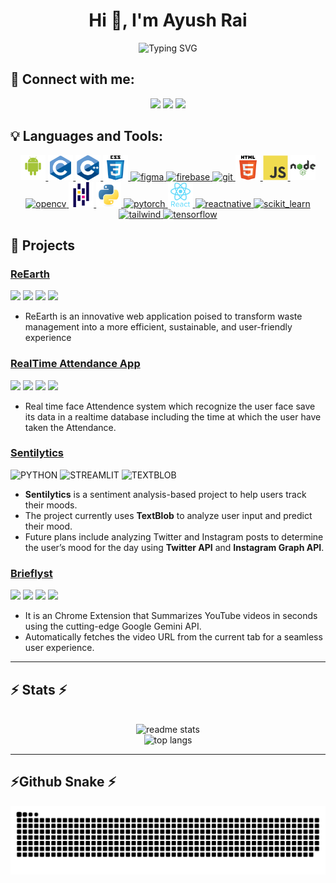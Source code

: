 
<h1 align="center">
  Hi 👋, I'm Ayush Rai
</h1>
<p align="center">
  <img src="https://readme-typing-svg.herokuapp.com?font=Fira+Code&pause=1000&color=F70F66FF&center=true&vCenter=true&width=435&lines=Computer+Engineering+Student+💻;Aspiring+Full+Stack+Developer;Always+Learning+New+Things;Machine+learning+⚙️;Artificial+Intelligence+🤖" alt="Typing SVG" />
</p>

<h2 align="left">🔗 Connect with me:</h2>
<p align="center">
  <a href="https://www.linkedin.com/in/ayush-rai-35bb64328/"><img src="https://img.shields.io/badge/-LinkedIn-0077B5?style=for-the-badge&logo=Linkedin&logoColor=white"/></a>
  <a href="https://github.com/ayushrai1235"><img src="https://img.shields.io/badge/-GitHub-181717?style=for-the-badge&logo=GitHub&logoColor=white"/></a>
  <a href="mailto:ayushrai200506@gmail.com"><img src="https://img.shields.io/badge/-Email-D14836?style=for-the-badge&logo=Gmail&logoColor=white"/></a>
</p>

<h2 align="left"> 💡 Languages and Tools:</h2>
<p align="center"> <a href="https://developer.android.com" target="_blank" rel="noreferrer"> <img src="https://raw.githubusercontent.com/devicons/devicon/master/icons/android/android-original-wordmark.svg" alt="android" width="40" height="40"/> </a> <a href="https://www.cprogramming.com/" target="_blank" rel="noreferrer"> <img src="https://raw.githubusercontent.com/devicons/devicon/master/icons/c/c-original.svg" alt="c" width="40" height="40"/> </a> <a href="https://www.w3schools.com/cpp/" target="_blank" rel="noreferrer"> <img src="https://raw.githubusercontent.com/devicons/devicon/master/icons/cplusplus/cplusplus-original.svg" alt="cplusplus" width="40" height="40"/> </a> <a href="https://www.w3schools.com/css/" target="_blank" rel="noreferrer"> <img src="https://raw.githubusercontent.com/devicons/devicon/master/icons/css3/css3-original-wordmark.svg" alt="css3" width="40" height="40"/> </a> <a href="https://www.figma.com/" target="_blank" rel="noreferrer"> <img src="https://www.vectorlogo.zone/logos/figma/figma-icon.svg" alt="figma" width="40" height="40"/> </a> <a href="https://firebase.google.com/" target="_blank" rel="noreferrer"> <img src="https://www.vectorlogo.zone/logos/firebase/firebase-icon.svg" alt="firebase" width="40" height="40"/> </a> <a href="https://git-scm.com/" target="_blank" rel="noreferrer"> <img src="https://www.vectorlogo.zone/logos/git-scm/git-scm-icon.svg" alt="git" width="40" height="40"/> </a> <a href="https://www.w3.org/html/" target="_blank" rel="noreferrer"> <img src="https://raw.githubusercontent.com/devicons/devicon/master/icons/html5/html5-original-wordmark.svg" alt="html5" width="40" height="40"/> </a> <a href="https://developer.mozilla.org/en-US/docs/Web/JavaScript" target="_blank" rel="noreferrer"> <img src="https://raw.githubusercontent.com/devicons/devicon/master/icons/javascript/javascript-original.svg" alt="javascript" width="40" height="40"/> </a> <a href="https://nodejs.org" target="_blank" rel="noreferrer"> <img src="https://raw.githubusercontent.com/devicons/devicon/master/icons/nodejs/nodejs-original-wordmark.svg" alt="nodejs" width="40" height="40"/> </a> <a href="https://opencv.org/" target="_blank" rel="noreferrer"> <img src="https://www.vectorlogo.zone/logos/opencv/opencv-icon.svg" alt="opencv" width="40" height="40"/> </a> <a href="https://pandas.pydata.org/" target="_blank" rel="noreferrer"> <img src="https://raw.githubusercontent.com/devicons/devicon/2ae2a900d2f041da66e950e4d48052658d850630/icons/pandas/pandas-original.svg" alt="pandas" width="40" height="40"/> </a> <a href="https://www.python.org" target="_blank" rel="noreferrer"> <img src="https://raw.githubusercontent.com/devicons/devicon/master/icons/python/python-original.svg" alt="python" width="40" height="40"/> </a> <a href="https://pytorch.org/" target="_blank" rel="noreferrer"> <img src="https://www.vectorlogo.zone/logos/pytorch/pytorch-icon.svg" alt="pytorch" width="40" height="40"/> </a> <a href="https://reactjs.org/" target="_blank" rel="noreferrer"> <img src="https://raw.githubusercontent.com/devicons/devicon/master/icons/react/react-original-wordmark.svg" alt="react" width="40" height="40"/> </a> <a href="https://reactnative.dev/" target="_blank" rel="noreferrer"> <img src="https://reactnative.dev/img/header_logo.svg" alt="reactnative" width="40" height="40"/> </a> <a href="https://scikit-learn.org/" target="_blank" rel="noreferrer"> <img src="https://upload.wikimedia.org/wikipedia/commons/0/05/Scikit_learn_logo_small.svg" alt="scikit_learn" width="40" height="40"/> </a> <a href="https://tailwindcss.com/" target="_blank" rel="noreferrer"> <img src="https://www.vectorlogo.zone/logos/tailwindcss/tailwindcss-icon.svg" alt="tailwind" width="40" height="40"/> </a> <a href="https://www.tensorflow.org" target="_blank" rel="noreferrer"> <img src="https://www.vectorlogo.zone/logos/tensorflow/tensorflow-icon.svg" alt="tensorflow" width="40" height="40"/> </a> </p>

## 🚀 Projects

### [ReEarth](https://github.com/LarytheLord/Uprecycle-Market)
<p>
  <img src="https://img.shields.io/badge/Node.js-43853D?style=for-the-badge&logo=node.js&logoColor=white" />
  <img src="https://img.shields.io/badge/React-20232A?style=for-the-badge&logo=react&logoColor=61DAFB" />
  <img src="https://img.shields.io/badge/Three.js-000000?style=for-the-badge&logo=three.js&logoColor=white" />
  <img src="https://img.shields.io/badge/Firebase-FFCA28?style=for-the-badge&logo=firebase&logoColor=black" />
</p>

- ReEarth is an innovative web application poised to transform waste management into a more efficient, sustainable, and user-friendly experience

### [RealTime Attendance App](https://github.com/ayushrai1235/Face-Attendence)
<p>
  <img src="https://img.shields.io/badge/Flutter-02569B?style=for-the-badge&logo=flutter&logoColor=white" />
  <img src="https://img.shields.io/badge/Firebase-FFCA28?style=for-the-badge&logo=firebase&logoColor=black" />
  <img src="https://img.shields.io/badge/Python-3776AB?style=for-the-badge&logo=python&logoColor=white" />
  <img src="https://img.shields.io/badge/OpenCV-5C3EE8?style=for-the-badge&logo=opencv&logoColor=white" />
</p>

- Real time face Attendence system which recognize the user face save its data in a realtime database including the time at which the user have taken the Attendance.


### [Sentilytics](https://github.com/LarytheLord/mood-tracker)

![PYTHON](https://img.shields.io/badge/-Python-3776AB?style=for-the-badge&logo=python&logoColor=white)
![STREAMLIT](https://img.shields.io/badge/-Streamlit-FF4B4B?style=for-the-badge&logo=streamlit&logoColor=white)
![TEXTBLOB](https://img.shields.io/badge/-TextBlob-FFD43B?style=for-the-badge&logo=python&logoColor=black)

- **Sentilytics** is a sentiment analysis-based project to help users track their moods. 
- The project currently uses **TextBlob** to analyze user input and predict their mood. 
- Future plans include analyzing Twitter and Instagram posts to determine the user’s mood for the day using **Twitter API** and **Instagram Graph API**.



 ### [Brieflyst](https://github.com/ayushrai1235/YOUTUBE-SUMMARY-GENERATOR)
<p>
  <img src = "https://img.shields.io/badge/Python-3776AB?style=for-the-badge&logo=python&logoColor=white" />
  <img src = "https://img.shields.io/badge/JavaScript-yellow?style=for-the-badge&logo=javascript" />
   <img src = "https://img.shields.io/badge/Flask-black?style=for-the-badge&logo=flask" />
  <img src = "https://img.shields.io/badge/JSON-5E5C5C?style=for-the-badge&logo=json&logoColor=white" />
</p>

- It is an Chrome Extension that Summarizes YouTube videos in seconds using the cutting-edge Google Gemini API.
- Automatically fetches the video URL from the current tab for a seamless user experience.

---



<h2 align="left">⚡ Stats ⚡</h2>
<br>

 

<div align=center>
  
  <img width=390 src="https://github-readme-stats-salesp07.vercel.app/api?username=ayushrai1235&count_private=true&show_icons=true&theme=react&rank_icon=github&border_radius=10" alt="readme stats" />
  <br/>
 <img src="https://github-readme-stats.vercel.app/api/top-langs/?username=ayushrai1235&count_private=true&layout=compact&theme=react&border_radius=10&size_weight=0.5&count_weight=0.5&exclude_repo=github-readme-stats" alt="top langs" />
</div>

---
<h2 align="left">⚡Github Snake ⚡</h2>
<picture>
  <source media="(prefers-color-scheme: dark)" srcset="https://raw.githubusercontent.com/ayushrai1235/ayushrai1235/output/github-snake-dark.svg" />
  <source media="(prefers-color-scheme: light)" srcset="https://raw.githubusercontent.com/ayushrai1235/ayushrai1235/output/github-snake.svg" />
  <img alt="github-snake" src="https://raw.githubusercontent.com/ayushrai1235/ayushrai1235/output/github-snake.svg" />
</picture>
